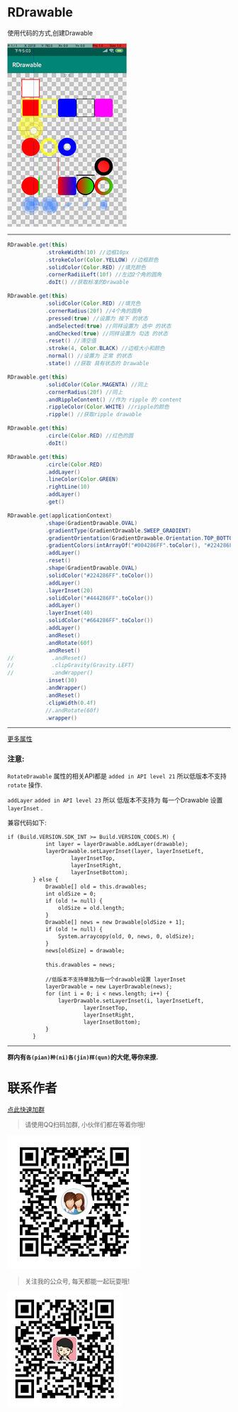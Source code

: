 # RDrawable
使用代码的方式,创建Drawable

![](https://raw.githubusercontent.com/angcyo/RDrawable/master/art/png3.png)

---

```java
RDrawable.get(this)
            .strokeWidth(10) //边框10px
            .strokeColor(Color.YELLOW) //边框颜色
            .solidColor(Color.RED) //填充颜色
            .cornerRadiiLeft(10f) //左边2个角的圆角
            .doIt() //获取标准的Drawable
```

```java
RDrawable.get(this)
            .solidColor(Color.RED) //填充色
            .cornerRadius(20f) //4个角的圆角
            .pressed(true) //设置为 按下 的状态
            .andSelected(true) //同样设置为 选中 的状态
            .andChecked(true) //同样设置为 勾选 的状态
            .reset() //清空值
            .stroke(4, Color.BLACK) //边框大小和颜色
            .normal() //设置为 正常 的状态
            .state() //获取 具有状态的 Drawable
```

```java
RDrawable.get(this)
            .solidColor(Color.MAGENTA) //同上 
            .cornerRadius(20f) //同上
            .andRippleContent() //作为 ripple 的 content
            .rippleColor(Color.WHITE) //ripple的颜色
            .ripple() //获取ripple drawable
```

```java
RDrawable.get(this)
            .circle(Color.RED) //红色的圆
            .doIt()
```

```java
RDrawable.get(this)
            .circle(Color.RED)
            .addLayer()
            .lineColor(Color.GREEN)
            .rightLine(10)
            .addLayer()
            .get()
```

```java
RDrawable.get(applicationContext)
            .shape(GradientDrawable.OVAL)
            .gradientType(GradientDrawable.SWEEP_GRADIENT)
            .gradientOrientation(GradientDrawable.Orientation.TOP_BOTTOM)
            .gradientColors(intArrayOf("#004286FF".toColor(), "#224286FF".toColor(), "#884286FF".toColor()))
            .addLayer()
            .reset()
            .shape(GradientDrawable.OVAL)
            .solidColor("#224286FF".toColor())
            .addLayer()
            .layerInset(20)
            .solidColor("#444286FF".toColor())
            .addLayer()
            .layerInset(40)
            .solidColor("#664286FF".toColor())
            .addLayer()
            .andReset()
            .andRotate(60f)
            .andReset()
//            .andReset()
//            .clipGravity(Gravity.LEFT)
//            .andWrapper()
            .inset(30)
            .andWrapper()
            .andReset()
            .clipWidth(0.4f)
            //.andRotate(60f)
            .wrapper()
```

---

[更多属性](https://github.com/angcyo/RDrawable/blob/master/app/src/main/java/com/angcyo/drawable/RDrawable.java)


### 注意:

`RotateDrawable` 属性的相关API都是 `added in API level 21` 所以低版本不支持 `rotate` 操作.

`addLayer` `added in API level 23` 所以 低版本不支持为 每一个Drawable 设置 `layerInset` .

兼容代码如下:
```
if (Build.VERSION.SDK_INT >= Build.VERSION_CODES.M) {
            int layer = layerDrawable.addLayer(drawable);
            layerDrawable.setLayerInset(layer, layerInsetLeft,
                    layerInsetTop,
                    layerInsetRight,
                    layerInsetBottom);
        } else {
            Drawable[] old = this.drawables;
            int oldSize = 0;
            if (old != null) {
                oldSize = old.length;
            }
            Drawable[] news = new Drawable[oldSize + 1];
            if (old != null) {
                System.arraycopy(old, 0, news, 0, oldSize);
            }
            news[oldSize] = drawable;

            this.drawables = news;

            //低版本不支持单独为每一个drawable设置 layerInset
            layerDrawable = new LayerDrawable(news);
            for (int i = 0; i < news.length; i++) {
                layerDrawable.setLayerInset(i, layerInsetLeft,
                        layerInsetTop,
                        layerInsetRight,
                        layerInsetBottom);
            }
        }
```

---
**群内有`各(pian)种(ni)各(jin)样(qun)`的大佬,等你来撩.**

# 联系作者
[点此快速加群](https://shang.qq.com/wpa/qunwpa?idkey=cbcf9a42faf2fe730b51004d33ac70863617e6999fce7daf43231f3cf2997460)

> 请使用QQ扫码加群, 小伙伴们都在等着你哦!

![](https://raw.githubusercontent.com/angcyo/res/master/image/qq/qq_group_code.png)

> 关注我的公众号, 每天都能一起玩耍哦!

![](https://raw.githubusercontent.com/angcyo/res/master/image/weixin/%E8%AE%A2%E9%98%85%E5%8F%B7_%E4%BA%8C%E7%BB%B4%E7%A0%81/qrcode_for_gh_59fa6d9a51d8_258_8cm.jpg)

 
  
